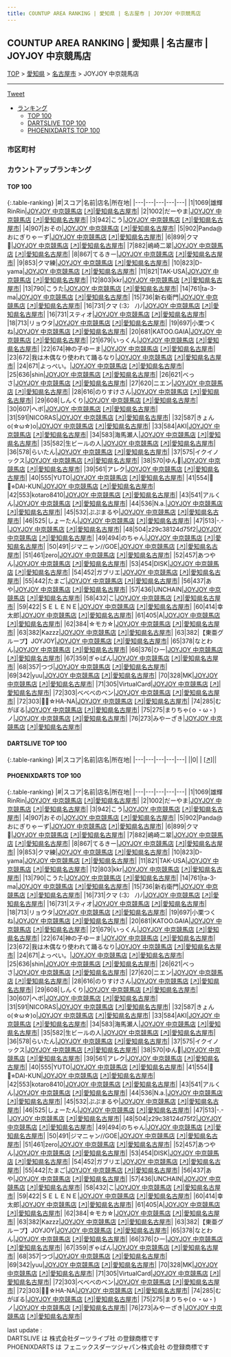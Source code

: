 ```yaml
---
title: COUNTUP AREA RANKING | 愛知県 | 名古屋市 | JOYJOY 中京競馬店
---
```

## COUNTUP AREA RANKING | 愛知県 | 名古屋市 | JOYJOY 中京競馬店

[TOP](/darts/rank/) > [愛知県](/darts/rank/愛知県/) > [名古屋市](/darts/rank/愛知県/名古屋市/) > JOYJOY 中京競馬店

___

<a href="https://twitter.com/share?ref_src=twsrc%5Etfw" data-text="COUNTUP AREA RANKING | 愛知県名古屋市JOYJOY 中京競馬店" class="twitter-share-button" data-hashtags="DARTSLIVE,PHOENIXDARTS,darts,ダーツ" data-show-count="false">Tweet</a>

* [ランキング](#カウントアップランキング)
    * [TOP 100](#top-100)
    * [DARTSLIVE TOP 100](#dartslive-top-100)
    * [PHOENIXDARTS TOP 100](#phoenixdarts-top-100)

### 市区町村

<ul>

</ul>

### カウントアップランキング

#### TOP 100



{:.table-ranking}
|#|スコア|名前|店名|所在地|
|---|---|---|---|---|
|1|1069|<span class="rank-name-pd">雄輝RinRin</span>|<a href="/darts/rank/shops/10369.html">JOYJOY 中京競馬店</a> <a href="https://vs.phoenixdarts.com/jp/shop/shopDetailInfo/s_10369?s_seq=10369">[↗]</a>|<a href="/darts/rank/愛知県/名古屋市">愛知県名古屋市</a>|
|2|1002|<span class="rank-name-pd">だーやま</span>|<a href="/darts/rank/shops/10369.html">JOYJOY 中京競馬店</a> <a href="https://vs.phoenixdarts.com/jp/shop/shopDetailInfo/s_10369?s_seq=10369">[↗]</a>|<a href="/darts/rank/愛知県/名古屋市">愛知県名古屋市</a>|
|3|942|<span class="rank-name-pd">こう</span>|<a href="/darts/rank/shops/10369.html">JOYJOY 中京競馬店</a> <a href="https://vs.phoenixdarts.com/jp/shop/shopDetailInfo/s_10369?s_seq=10369">[↗]</a>|<a href="/darts/rank/愛知県/名古屋市">愛知県名古屋市</a>|
|4|907|<span class="rank-name-pd">おその</span>|<a href="/darts/rank/shops/10369.html">JOYJOY 中京競馬店</a> <a href="https://vs.phoenixdarts.com/jp/shop/shopDetailInfo/s_10369?s_seq=10369">[↗]</a>|<a href="/darts/rank/愛知県/名古屋市">愛知県名古屋市</a>|
|5|902|<span class="rank-name-pd">Panda@おにぎりゃーず</span>|<a href="/darts/rank/shops/10369.html">JOYJOY 中京競馬店</a> <a href="https://vs.phoenixdarts.com/jp/shop/shopDetailInfo/s_10369?s_seq=10369">[↗]</a>|<a href="/darts/rank/愛知県/名古屋市">愛知県名古屋市</a>|
|6|899|<span class="rank-name-pd">クマ🐻</span>|<a href="/darts/rank/shops/10369.html">JOYJOY 中京競馬店</a> <a href="https://vs.phoenixdarts.com/jp/shop/shopDetailInfo/s_10369?s_seq=10369">[↗]</a>|<a href="/darts/rank/愛知県/名古屋市">愛知県名古屋市</a>|
|7|882|<span class="rank-name-pd">嶋崎二翠</span>|<a href="/darts/rank/shops/10369.html">JOYJOY 中京競馬店</a> <a href="https://vs.phoenixdarts.com/jp/shop/shopDetailInfo/s_10369?s_seq=10369">[↗]</a>|<a href="/darts/rank/愛知県/名古屋市">愛知県名古屋市</a>|
|8|867|<span class="rank-name-pd">てるきー</span>|<a href="/darts/rank/shops/10369.html">JOYJOY 中京競馬店</a> <a href="https://vs.phoenixdarts.com/jp/shop/shopDetailInfo/s_10369?s_seq=10369">[↗]</a>|<a href="/darts/rank/愛知県/名古屋市">愛知県名古屋市</a>|
|9|853|<span class="rank-name-pd">クマ練</span>|<a href="/darts/rank/shops/10369.html">JOYJOY 中京競馬店</a> <a href="https://vs.phoenixdarts.com/jp/shop/shopDetailInfo/s_10369?s_seq=10369">[↗]</a>|<a href="/darts/rank/愛知県/名古屋市">愛知県名古屋市</a>|
|10|823|<span class="rank-name-pd">D-yama</span>|<a href="/darts/rank/shops/10369.html">JOYJOY 中京競馬店</a> <a href="https://vs.phoenixdarts.com/jp/shop/shopDetailInfo/s_10369?s_seq=10369">[↗]</a>|<a href="/darts/rank/愛知県/名古屋市">愛知県名古屋市</a>|
|11|821|<span class="rank-name-pd">TAK-USA</span>|<a href="/darts/rank/shops/10369.html">JOYJOY 中京競馬店</a> <a href="https://vs.phoenixdarts.com/jp/shop/shopDetailInfo/s_10369?s_seq=10369">[↗]</a>|<a href="/darts/rank/愛知県/名古屋市">愛知県名古屋市</a>|
|12|803|<span class="rank-name-pd">kkr</span>|<a href="/darts/rank/shops/10369.html">JOYJOY 中京競馬店</a> <a href="https://vs.phoenixdarts.com/jp/shop/shopDetailInfo/s_10369?s_seq=10369">[↗]</a>|<a href="/darts/rank/愛知県/名古屋市">愛知県名古屋市</a>|
|13|790|<span class="rank-name-pd">こうた</span>|<a href="/darts/rank/shops/10369.html">JOYJOY 中京競馬店</a> <a href="https://vs.phoenixdarts.com/jp/shop/shopDetailInfo/s_10369?s_seq=10369">[↗]</a>|<a href="/darts/rank/愛知県/名古屋市">愛知県名古屋市</a>|
|14|761|<span class="rank-name-pd">ta-3-ma</span>|<a href="/darts/rank/shops/10369.html">JOYJOY 中京競馬店</a> <a href="https://vs.phoenixdarts.com/jp/shop/shopDetailInfo/s_10369?s_seq=10369">[↗]</a>|<a href="/darts/rank/愛知県/名古屋市">愛知県名古屋市</a>|
|15|736|<span class="rank-name-pd">新右衛門</span>|<a href="/darts/rank/shops/10369.html">JOYJOY 中京競馬店</a> <a href="https://vs.phoenixdarts.com/jp/shop/shopDetailInfo/s_10369?s_seq=10369">[↗]</a>|<a href="/darts/rank/愛知県/名古屋市">愛知県名古屋市</a>|
|16|731|<span class="rank-name-pd">クマ (:3冫 ﾉ)ﾉ</span>|<a href="/darts/rank/shops/10369.html">JOYJOY 中京競馬店</a> <a href="https://vs.phoenixdarts.com/jp/shop/shopDetailInfo/s_10369?s_seq=10369">[↗]</a>|<a href="/darts/rank/愛知県/名古屋市">愛知県名古屋市</a>|
|16|731|<span class="rank-name-pd">スティオ</span>|<a href="/darts/rank/shops/10369.html">JOYJOY 中京競馬店</a> <a href="https://vs.phoenixdarts.com/jp/shop/shopDetailInfo/s_10369?s_seq=10369">[↗]</a>|<a href="/darts/rank/愛知県/名古屋市">愛知県名古屋市</a>|
|18|713|<span class="rank-name-pd">リョウタ</span>|<a href="/darts/rank/shops/10369.html">JOYJOY 中京競馬店</a> <a href="https://vs.phoenixdarts.com/jp/shop/shopDetailInfo/s_10369?s_seq=10369">[↗]</a>|<a href="/darts/rank/愛知県/名古屋市">愛知県名古屋市</a>|
|19|697|<span class="rank-name-pd">小栗つくね</span>|<a href="/darts/rank/shops/10369.html">JOYJOY 中京競馬店</a> <a href="https://vs.phoenixdarts.com/jp/shop/shopDetailInfo/s_10369?s_seq=10369">[↗]</a>|<a href="/darts/rank/愛知県/名古屋市">愛知県名古屋市</a>|
|20|681|<span class="rank-name-pd">KATOO.GAIA</span>|<a href="/darts/rank/shops/10369.html">JOYJOY 中京競馬店</a> <a href="https://vs.phoenixdarts.com/jp/shop/shopDetailInfo/s_10369?s_seq=10369">[↗]</a>|<a href="/darts/rank/愛知県/名古屋市">愛知県名古屋市</a>|
|21|679|<span class="rank-name-pd">いっくん</span>|<a href="/darts/rank/shops/10369.html">JOYJOY 中京競馬店</a> <a href="https://vs.phoenixdarts.com/jp/shop/shopDetailInfo/s_10369?s_seq=10369">[↗]</a>|<a href="/darts/rank/愛知県/名古屋市">愛知県名古屋市</a>|
|22|674|<span class="rank-name-pd">神の子ゆーま</span>|<a href="/darts/rank/shops/10369.html">JOYJOY 中京競馬店</a> <a href="https://vs.phoenixdarts.com/jp/shop/shopDetailInfo/s_10369?s_seq=10369">[↗]</a>|<a href="/darts/rank/愛知県/名古屋市">愛知県名古屋市</a>|
|23|672|<span class="rank-name-pd">我は木偶なり使われて踊るなり</span>|<a href="/darts/rank/shops/10369.html">JOYJOY 中京競馬店</a> <a href="https://vs.phoenixdarts.com/jp/shop/shopDetailInfo/s_10369?s_seq=10369">[↗]</a>|<a href="/darts/rank/愛知県/名古屋市">愛知県名古屋市</a>|
|24|671|<span class="rank-name-pd">よっぺい。</span>|<a href="/darts/rank/shops/10369.html">JOYJOY 中京競馬店</a> <a href="https://vs.phoenixdarts.com/jp/shop/shopDetailInfo/s_10369?s_seq=10369">[↗]</a>|<a href="/darts/rank/愛知県/名古屋市">愛知県名古屋市</a>|
|25|636|<span class="rank-name-pd">shin</span>|<a href="/darts/rank/shops/10369.html">JOYJOY 中京競馬店</a> <a href="https://vs.phoenixdarts.com/jp/shop/shopDetailInfo/s_10369?s_seq=10369">[↗]</a>|<a href="/darts/rank/愛知県/名古屋市">愛知県名古屋市</a>|
|26|621|<span class="rank-name-pd">べっさ</span>|<a href="/darts/rank/shops/10369.html">JOYJOY 中京競馬店</a> <a href="https://vs.phoenixdarts.com/jp/shop/shopDetailInfo/s_10369?s_seq=10369">[↗]</a>|<a href="/darts/rank/愛知県/名古屋市">愛知県名古屋市</a>|
|27|620|<span class="rank-name-pd">ニエン</span>|<a href="/darts/rank/shops/10369.html">JOYJOY 中京競馬店</a> <a href="https://vs.phoenixdarts.com/jp/shop/shopDetailInfo/s_10369?s_seq=10369">[↗]</a>|<a href="/darts/rank/愛知県/名古屋市">愛知県名古屋市</a>|
|28|616|<span class="rank-name-pd">のりすけさん</span>|<a href="/darts/rank/shops/10369.html">JOYJOY 中京競馬店</a> <a href="https://vs.phoenixdarts.com/jp/shop/shopDetailInfo/s_10369?s_seq=10369">[↗]</a>|<a href="/darts/rank/愛知県/名古屋市">愛知県名古屋市</a>|
|29|608|<span class="rank-name-pd">しんくり</span>|<a href="/darts/rank/shops/10369.html">JOYJOY 中京競馬店</a> <a href="https://vs.phoenixdarts.com/jp/shop/shopDetailInfo/s_10369?s_seq=10369">[↗]</a>|<a href="/darts/rank/愛知県/名古屋市">愛知県名古屋市</a>|
|30|607|<span class="rank-name-pd">ヘボ</span>|<a href="/darts/rank/shops/10369.html">JOYJOY 中京競馬店</a> <a href="https://vs.phoenixdarts.com/jp/shop/shopDetailInfo/s_10369?s_seq=10369">[↗]</a>|<a href="/darts/rank/愛知県/名古屋市">愛知県名古屋市</a>|
|31|591|<span class="rank-name-pd">NICORAS</span>|<a href="/darts/rank/shops/10369.html">JOYJOY 中京競馬店</a> <a href="https://vs.phoenixdarts.com/jp/shop/shopDetailInfo/s_10369?s_seq=10369">[↗]</a>|<a href="/darts/rank/愛知県/名古屋市">愛知県名古屋市</a>|
|32|587|<span class="rank-name-pd">きょんo(☆ω☆)o</span>|<a href="/darts/rank/shops/10369.html">JOYJOY 中京競馬店</a> <a href="https://vs.phoenixdarts.com/jp/shop/shopDetailInfo/s_10369?s_seq=10369">[↗]</a>|<a href="/darts/rank/愛知県/名古屋市">愛知県名古屋市</a>|
|33|584|<span class="rank-name-pd">AKI</span>|<a href="/darts/rank/shops/10369.html">JOYJOY 中京競馬店</a> <a href="https://vs.phoenixdarts.com/jp/shop/shopDetailInfo/s_10369?s_seq=10369">[↗]</a>|<a href="/darts/rank/愛知県/名古屋市">愛知県名古屋市</a>|
|34|583|<span class="rank-name-pd">海馬瀬人</span>|<a href="/darts/rank/shops/10369.html">JOYJOY 中京競馬店</a> <a href="https://vs.phoenixdarts.com/jp/shop/shopDetailInfo/s_10369?s_seq=10369">[↗]</a>|<a href="/darts/rank/愛知県/名古屋市">愛知県名古屋市</a>|
|35|582|<span class="rank-name-pd">生ビールの人</span>|<a href="/darts/rank/shops/10369.html">JOYJOY 中京競馬店</a> <a href="https://vs.phoenixdarts.com/jp/shop/shopDetailInfo/s_10369?s_seq=10369">[↗]</a>|<a href="/darts/rank/愛知県/名古屋市">愛知県名古屋市</a>|
|36|578|<span class="rank-name-pd">らいたん</span>|<a href="/darts/rank/shops/10369.html">JOYJOY 中京競馬店</a> <a href="https://vs.phoenixdarts.com/jp/shop/shopDetailInfo/s_10369?s_seq=10369">[↗]</a>|<a href="/darts/rank/愛知県/名古屋市">愛知県名古屋市</a>|
|37|575|<span class="rank-name-pd">イクイノックス</span>|<a href="/darts/rank/shops/10369.html">JOYJOY 中京競馬店</a> <a href="https://vs.phoenixdarts.com/jp/shop/shopDetailInfo/s_10369?s_seq=10369">[↗]</a>|<a href="/darts/rank/愛知県/名古屋市">愛知県名古屋市</a>|
|38|570|<span class="rank-name-pd">ゆん🍠</span>|<a href="/darts/rank/shops/10369.html">JOYJOY 中京競馬店</a> <a href="https://vs.phoenixdarts.com/jp/shop/shopDetailInfo/s_10369?s_seq=10369">[↗]</a>|<a href="/darts/rank/愛知県/名古屋市">愛知県名古屋市</a>|
|39|561|<span class="rank-name-pd">アレク</span>|<a href="/darts/rank/shops/10369.html">JOYJOY 中京競馬店</a> <a href="https://vs.phoenixdarts.com/jp/shop/shopDetailInfo/s_10369?s_seq=10369">[↗]</a>|<a href="/darts/rank/愛知県/名古屋市">愛知県名古屋市</a>|
|40|555|<span class="rank-name-pd">YUTO</span>|<a href="/darts/rank/shops/10369.html">JOYJOY 中京競馬店</a> <a href="https://vs.phoenixdarts.com/jp/shop/shopDetailInfo/s_10369?s_seq=10369">[↗]</a>|<a href="/darts/rank/愛知県/名古屋市">愛知県名古屋市</a>|
|41|554|<span class="rank-name-pd">🐯🔴⭐︎DAI-KUN</span>|<a href="/darts/rank/shops/10369.html">JOYJOY 中京競馬店</a> <a href="https://vs.phoenixdarts.com/jp/shop/shopDetailInfo/s_10369?s_seq=10369">[↗]</a>|<a href="/darts/rank/愛知県/名古屋市">愛知県名古屋市</a>|
|42|553|<span class="rank-name-pd">kotaro8410</span>|<a href="/darts/rank/shops/10369.html">JOYJOY 中京競馬店</a> <a href="https://vs.phoenixdarts.com/jp/shop/shopDetailInfo/s_10369?s_seq=10369">[↗]</a>|<a href="/darts/rank/愛知県/名古屋市">愛知県名古屋市</a>|
|43|541|<span class="rank-name-pd">アルくん</span>|<a href="/darts/rank/shops/10369.html">JOYJOY 中京競馬店</a> <a href="https://vs.phoenixdarts.com/jp/shop/shopDetailInfo/s_10369?s_seq=10369">[↗]</a>|<a href="/darts/rank/愛知県/名古屋市">愛知県名古屋市</a>|
|44|536|<span class="rank-name-pd">N.a.</span>|<a href="/darts/rank/shops/10369.html">JOYJOY 中京競馬店</a> <a href="https://vs.phoenixdarts.com/jp/shop/shopDetailInfo/s_10369?s_seq=10369">[↗]</a>|<a href="/darts/rank/愛知県/名古屋市">愛知県名古屋市</a>|
|45|532|<span class="rank-name-pd">ぷぷまるや</span>|<a href="/darts/rank/shops/10369.html">JOYJOY 中京競馬店</a> <a href="https://vs.phoenixdarts.com/jp/shop/shopDetailInfo/s_10369?s_seq=10369">[↗]</a>|<a href="/darts/rank/愛知県/名古屋市">愛知県名古屋市</a>|
|46|525|<span class="rank-name-pd">しょーたん</span>|<a href="/darts/rank/shops/10369.html">JOYJOY 中京競馬店</a> <a href="https://vs.phoenixdarts.com/jp/shop/shopDetailInfo/s_10369?s_seq=10369">[↗]</a>|<a href="/darts/rank/愛知県/名古屋市">愛知県名古屋市</a>|
|47|513|<span class="rank-name-pd">-.-</span>|<a href="/darts/rank/shops/10369.html">JOYJOY 中京競馬店</a> <a href="https://vs.phoenixdarts.com/jp/shop/shopDetailInfo/s_10369?s_seq=10369">[↗]</a>|<a href="/darts/rank/愛知県/名古屋市">愛知県名古屋市</a>|
|48|504|<span class="rank-name-pd">z29c38124d75f2</span>|<a href="/darts/rank/shops/10369.html">JOYJOY 中京競馬店</a> <a href="https://vs.phoenixdarts.com/jp/shop/shopDetailInfo/s_10369?s_seq=10369">[↗]</a>|<a href="/darts/rank/愛知県/名古屋市">愛知県名古屋市</a>|
|49|494|<span class="rank-name-pd">のちゃん</span>|<a href="/darts/rank/shops/10369.html">JOYJOY 中京競馬店</a> <a href="https://vs.phoenixdarts.com/jp/shop/shopDetailInfo/s_10369?s_seq=10369">[↗]</a>|<a href="/darts/rank/愛知県/名古屋市">愛知県名古屋市</a>|
|50|491|<span class="rank-name-pd">ジマニャン//GOE</span>|<a href="/darts/rank/shops/10369.html">JOYJOY 中京競馬店</a> <a href="https://vs.phoenixdarts.com/jp/shop/shopDetailInfo/s_10369?s_seq=10369">[↗]</a>|<a href="/darts/rank/愛知県/名古屋市">愛知県名古屋市</a>|
|51|461|<span class="rank-name-pd">zero</span>|<a href="/darts/rank/shops/10369.html">JOYJOY 中京競馬店</a> <a href="https://vs.phoenixdarts.com/jp/shop/shopDetailInfo/s_10369?s_seq=10369">[↗]</a>|<a href="/darts/rank/愛知県/名古屋市">愛知県名古屋市</a>|
|52|457|<span class="rank-name-pd">あつやん</span>|<a href="/darts/rank/shops/10369.html">JOYJOY 中京競馬店</a> <a href="https://vs.phoenixdarts.com/jp/shop/shopDetailInfo/s_10369?s_seq=10369">[↗]</a>|<a href="/darts/rank/愛知県/名古屋市">愛知県名古屋市</a>|
|53|454|<span class="rank-name-pd">DISK</span>|<a href="/darts/rank/shops/10369.html">JOYJOY 中京競馬店</a> <a href="https://vs.phoenixdarts.com/jp/shop/shopDetailInfo/s_10369?s_seq=10369">[↗]</a>|<a href="/darts/rank/愛知県/名古屋市">愛知県名古屋市</a>|
|54|452|<span class="rank-name-pd">ガブリエ</span>|<a href="/darts/rank/shops/10369.html">JOYJOY 中京競馬店</a> <a href="https://vs.phoenixdarts.com/jp/shop/shopDetailInfo/s_10369?s_seq=10369">[↗]</a>|<a href="/darts/rank/愛知県/名古屋市">愛知県名古屋市</a>|
|55|442|<span class="rank-name-pd">たまご</span>|<a href="/darts/rank/shops/10369.html">JOYJOY 中京競馬店</a> <a href="https://vs.phoenixdarts.com/jp/shop/shopDetailInfo/s_10369?s_seq=10369">[↗]</a>|<a href="/darts/rank/愛知県/名古屋市">愛知県名古屋市</a>|
|56|437|<span class="rank-name-pd">あや</span>|<a href="/darts/rank/shops/10369.html">JOYJOY 中京競馬店</a> <a href="https://vs.phoenixdarts.com/jp/shop/shopDetailInfo/s_10369?s_seq=10369">[↗]</a>|<a href="/darts/rank/愛知県/名古屋市">愛知県名古屋市</a>|
|57|436|<span class="rank-name-pd">UNCHAIN</span>|<a href="/darts/rank/shops/10369.html">JOYJOY 中京競馬店</a> <a href="https://vs.phoenixdarts.com/jp/shop/shopDetailInfo/s_10369?s_seq=10369">[↗]</a>|<a href="/darts/rank/愛知県/名古屋市">愛知県名古屋市</a>|
|58|432|<span class="rank-name-pd">こ</span>|<a href="/darts/rank/shops/10369.html">JOYJOY 中京競馬店</a> <a href="https://vs.phoenixdarts.com/jp/shop/shopDetailInfo/s_10369?s_seq=10369">[↗]</a>|<a href="/darts/rank/愛知県/名古屋市">愛知県名古屋市</a>|
|59|422|<span class="rank-name-pd">ＳＥＬＥＮＥ</span>|<a href="/darts/rank/shops/10369.html">JOYJOY 中京競馬店</a> <a href="https://vs.phoenixdarts.com/jp/shop/shopDetailInfo/s_10369?s_seq=10369">[↗]</a>|<a href="/darts/rank/愛知県/名古屋市">愛知県名古屋市</a>|
|60|414|<span class="rank-name-pd">幸太郎</span>|<a href="/darts/rank/shops/10369.html">JOYJOY 中京競馬店</a> <a href="https://vs.phoenixdarts.com/jp/shop/shopDetailInfo/s_10369?s_seq=10369">[↗]</a>|<a href="/darts/rank/愛知県/名古屋市">愛知県名古屋市</a>|
|61|405|<span class="rank-name-pd">A</span>|<a href="/darts/rank/shops/10369.html">JOYJOY 中京競馬店</a> <a href="https://vs.phoenixdarts.com/jp/shop/shopDetailInfo/s_10369?s_seq=10369">[↗]</a>|<a href="/darts/rank/愛知県/名古屋市">愛知県名古屋市</a>|
|62|384|<span class="rank-name-pd">☆モカ☆</span>|<a href="/darts/rank/shops/10369.html">JOYJOY 中京競馬店</a> <a href="https://vs.phoenixdarts.com/jp/shop/shopDetailInfo/s_10369?s_seq=10369">[↗]</a>|<a href="/darts/rank/愛知県/名古屋市">愛知県名古屋市</a>|
|63|382|<span class="rank-name-pd">Kazzz</span>|<a href="/darts/rank/shops/10369.html">JOYJOY 中京競馬店</a> <a href="https://vs.phoenixdarts.com/jp/shop/shopDetailInfo/s_10369?s_seq=10369">[↗]</a>|<a href="/darts/rank/愛知県/名古屋市">愛知県名古屋市</a>|
|63|382|<span class="rank-name-pd">【東亜グループ】JOYJOY</span>|<a href="/darts/rank/shops/10369.html">JOYJOY 中京競馬店</a> <a href="https://vs.phoenixdarts.com/jp/shop/shopDetailInfo/s_10369?s_seq=10369">[↗]</a>|<a href="/darts/rank/愛知県/名古屋市">愛知県名古屋市</a>|
|65|378|<span class="rank-name-pd">なとわん</span>|<a href="/darts/rank/shops/10369.html">JOYJOY 中京競馬店</a> <a href="https://vs.phoenixdarts.com/jp/shop/shopDetailInfo/s_10369?s_seq=10369">[↗]</a>|<a href="/darts/rank/愛知県/名古屋市">愛知県名古屋市</a>|
|66|376|<span class="rank-name-pd">ひー</span>|<a href="/darts/rank/shops/10369.html">JOYJOY 中京競馬店</a> <a href="https://vs.phoenixdarts.com/jp/shop/shopDetailInfo/s_10369?s_seq=10369">[↗]</a>|<a href="/darts/rank/愛知県/名古屋市">愛知県名古屋市</a>|
|67|359|<span class="rank-name-pd">ぎゃぱん</span>|<a href="/darts/rank/shops/10369.html">JOYJOY 中京競馬店</a> <a href="https://vs.phoenixdarts.com/jp/shop/shopDetailInfo/s_10369?s_seq=10369">[↗]</a>|<a href="/darts/rank/愛知県/名古屋市">愛知県名古屋市</a>|
|68|357|<span class="rank-name-pd">つづ</span>|<a href="/darts/rank/shops/10369.html">JOYJOY 中京競馬店</a> <a href="https://vs.phoenixdarts.com/jp/shop/shopDetailInfo/s_10369?s_seq=10369">[↗]</a>|<a href="/darts/rank/愛知県/名古屋市">愛知県名古屋市</a>|
|69|342|<span class="rank-name-pd">yuu</span>|<a href="/darts/rank/shops/10369.html">JOYJOY 中京競馬店</a> <a href="https://vs.phoenixdarts.com/jp/shop/shopDetailInfo/s_10369?s_seq=10369">[↗]</a>|<a href="/darts/rank/愛知県/名古屋市">愛知県名古屋市</a>|
|70|328|<span class="rank-name-pd">MK</span>|<a href="/darts/rank/shops/10369.html">JOYJOY 中京競馬店</a> <a href="https://vs.phoenixdarts.com/jp/shop/shopDetailInfo/s_10369?s_seq=10369">[↗]</a>|<a href="/darts/rank/愛知県/名古屋市">愛知県名古屋市</a>|
|71|305|<span class="rank-name-pd">VirtualCard</span>|<a href="/darts/rank/shops/10369.html">JOYJOY 中京競馬店</a> <a href="https://vs.phoenixdarts.com/jp/shop/shopDetailInfo/s_10369?s_seq=10369">[↗]</a>|<a href="/darts/rank/愛知県/名古屋市">愛知県名古屋市</a>|
|72|303|<span class="rank-name-pd">べべべのベン</span>|<a href="/darts/rank/shops/10369.html">JOYJOY 中京競馬店</a> <a href="https://vs.phoenixdarts.com/jp/shop/shopDetailInfo/s_10369?s_seq=10369">[↗]</a>|<a href="/darts/rank/愛知県/名古屋市">愛知県名古屋市</a>|
|72|303|<span class="rank-name-pd">🐯🔴☆HA-NA</span>|<a href="/darts/rank/shops/10369.html">JOYJOY 中京競馬店</a> <a href="https://vs.phoenixdarts.com/jp/shop/shopDetailInfo/s_10369?s_seq=10369">[↗]</a>|<a href="/darts/rank/愛知県/名古屋市">愛知県名古屋市</a>|
|74|285|<span class="rank-name-pd">むがぼる</span>|<a href="/darts/rank/shops/10369.html">JOYJOY 中京競馬店</a> <a href="https://vs.phoenixdarts.com/jp/shop/shopDetailInfo/s_10369?s_seq=10369">[↗]</a>|<a href="/darts/rank/愛知県/名古屋市">愛知県名古屋市</a>|
|75|275|<span class="rank-name-pd">まりちゃ(ｏ・ω・)ノ</span>|<a href="/darts/rank/shops/10369.html">JOYJOY 中京競馬店</a> <a href="https://vs.phoenixdarts.com/jp/shop/shopDetailInfo/s_10369?s_seq=10369">[↗]</a>|<a href="/darts/rank/愛知県/名古屋市">愛知県名古屋市</a>|
|76|273|<span class="rank-name-pd">みやーざき</span>|<a href="/darts/rank/shops/10369.html">JOYJOY 中京競馬店</a> <a href="https://vs.phoenixdarts.com/jp/shop/shopDetailInfo/s_10369?s_seq=10369">[↗]</a>|<a href="/darts/rank/愛知県/名古屋市">愛知県名古屋市</a>|


#### DARTSLIVE TOP 100



{:.table-ranking}
|#|スコア|名前|店名|所在地|
|---|---|---|---|---|
||0|<span class="rank-name-dl"> </span>|<a href="/darts/rank/shops/.html"></a> <a href="">[↗]</a>|<a href="/darts/rank//"></a>|


#### PHOENIXDARTS TOP 100



{:.table-ranking}
|#|スコア|名前|店名|所在地|
|---|---|---|---|---|
|1|1069|<span class="rank-name-pd">雄輝RinRin</span>|<a href="/darts/rank/shops/10369.html">JOYJOY 中京競馬店</a> <a href="https://vs.phoenixdarts.com/jp/shop/shopDetailInfo/s_10369?s_seq=10369">[↗]</a>|<a href="/darts/rank/愛知県/名古屋市">愛知県名古屋市</a>|
|2|1002|<span class="rank-name-pd">だーやま</span>|<a href="/darts/rank/shops/10369.html">JOYJOY 中京競馬店</a> <a href="https://vs.phoenixdarts.com/jp/shop/shopDetailInfo/s_10369?s_seq=10369">[↗]</a>|<a href="/darts/rank/愛知県/名古屋市">愛知県名古屋市</a>|
|3|942|<span class="rank-name-pd">こう</span>|<a href="/darts/rank/shops/10369.html">JOYJOY 中京競馬店</a> <a href="https://vs.phoenixdarts.com/jp/shop/shopDetailInfo/s_10369?s_seq=10369">[↗]</a>|<a href="/darts/rank/愛知県/名古屋市">愛知県名古屋市</a>|
|4|907|<span class="rank-name-pd">おその</span>|<a href="/darts/rank/shops/10369.html">JOYJOY 中京競馬店</a> <a href="https://vs.phoenixdarts.com/jp/shop/shopDetailInfo/s_10369?s_seq=10369">[↗]</a>|<a href="/darts/rank/愛知県/名古屋市">愛知県名古屋市</a>|
|5|902|<span class="rank-name-pd">Panda@おにぎりゃーず</span>|<a href="/darts/rank/shops/10369.html">JOYJOY 中京競馬店</a> <a href="https://vs.phoenixdarts.com/jp/shop/shopDetailInfo/s_10369?s_seq=10369">[↗]</a>|<a href="/darts/rank/愛知県/名古屋市">愛知県名古屋市</a>|
|6|899|<span class="rank-name-pd">クマ🐻</span>|<a href="/darts/rank/shops/10369.html">JOYJOY 中京競馬店</a> <a href="https://vs.phoenixdarts.com/jp/shop/shopDetailInfo/s_10369?s_seq=10369">[↗]</a>|<a href="/darts/rank/愛知県/名古屋市">愛知県名古屋市</a>|
|7|882|<span class="rank-name-pd">嶋崎二翠</span>|<a href="/darts/rank/shops/10369.html">JOYJOY 中京競馬店</a> <a href="https://vs.phoenixdarts.com/jp/shop/shopDetailInfo/s_10369?s_seq=10369">[↗]</a>|<a href="/darts/rank/愛知県/名古屋市">愛知県名古屋市</a>|
|8|867|<span class="rank-name-pd">てるきー</span>|<a href="/darts/rank/shops/10369.html">JOYJOY 中京競馬店</a> <a href="https://vs.phoenixdarts.com/jp/shop/shopDetailInfo/s_10369?s_seq=10369">[↗]</a>|<a href="/darts/rank/愛知県/名古屋市">愛知県名古屋市</a>|
|9|853|<span class="rank-name-pd">クマ練</span>|<a href="/darts/rank/shops/10369.html">JOYJOY 中京競馬店</a> <a href="https://vs.phoenixdarts.com/jp/shop/shopDetailInfo/s_10369?s_seq=10369">[↗]</a>|<a href="/darts/rank/愛知県/名古屋市">愛知県名古屋市</a>|
|10|823|<span class="rank-name-pd">D-yama</span>|<a href="/darts/rank/shops/10369.html">JOYJOY 中京競馬店</a> <a href="https://vs.phoenixdarts.com/jp/shop/shopDetailInfo/s_10369?s_seq=10369">[↗]</a>|<a href="/darts/rank/愛知県/名古屋市">愛知県名古屋市</a>|
|11|821|<span class="rank-name-pd">TAK-USA</span>|<a href="/darts/rank/shops/10369.html">JOYJOY 中京競馬店</a> <a href="https://vs.phoenixdarts.com/jp/shop/shopDetailInfo/s_10369?s_seq=10369">[↗]</a>|<a href="/darts/rank/愛知県/名古屋市">愛知県名古屋市</a>|
|12|803|<span class="rank-name-pd">kkr</span>|<a href="/darts/rank/shops/10369.html">JOYJOY 中京競馬店</a> <a href="https://vs.phoenixdarts.com/jp/shop/shopDetailInfo/s_10369?s_seq=10369">[↗]</a>|<a href="/darts/rank/愛知県/名古屋市">愛知県名古屋市</a>|
|13|790|<span class="rank-name-pd">こうた</span>|<a href="/darts/rank/shops/10369.html">JOYJOY 中京競馬店</a> <a href="https://vs.phoenixdarts.com/jp/shop/shopDetailInfo/s_10369?s_seq=10369">[↗]</a>|<a href="/darts/rank/愛知県/名古屋市">愛知県名古屋市</a>|
|14|761|<span class="rank-name-pd">ta-3-ma</span>|<a href="/darts/rank/shops/10369.html">JOYJOY 中京競馬店</a> <a href="https://vs.phoenixdarts.com/jp/shop/shopDetailInfo/s_10369?s_seq=10369">[↗]</a>|<a href="/darts/rank/愛知県/名古屋市">愛知県名古屋市</a>|
|15|736|<span class="rank-name-pd">新右衛門</span>|<a href="/darts/rank/shops/10369.html">JOYJOY 中京競馬店</a> <a href="https://vs.phoenixdarts.com/jp/shop/shopDetailInfo/s_10369?s_seq=10369">[↗]</a>|<a href="/darts/rank/愛知県/名古屋市">愛知県名古屋市</a>|
|16|731|<span class="rank-name-pd">クマ (:3冫 ﾉ)ﾉ</span>|<a href="/darts/rank/shops/10369.html">JOYJOY 中京競馬店</a> <a href="https://vs.phoenixdarts.com/jp/shop/shopDetailInfo/s_10369?s_seq=10369">[↗]</a>|<a href="/darts/rank/愛知県/名古屋市">愛知県名古屋市</a>|
|16|731|<span class="rank-name-pd">スティオ</span>|<a href="/darts/rank/shops/10369.html">JOYJOY 中京競馬店</a> <a href="https://vs.phoenixdarts.com/jp/shop/shopDetailInfo/s_10369?s_seq=10369">[↗]</a>|<a href="/darts/rank/愛知県/名古屋市">愛知県名古屋市</a>|
|18|713|<span class="rank-name-pd">リョウタ</span>|<a href="/darts/rank/shops/10369.html">JOYJOY 中京競馬店</a> <a href="https://vs.phoenixdarts.com/jp/shop/shopDetailInfo/s_10369?s_seq=10369">[↗]</a>|<a href="/darts/rank/愛知県/名古屋市">愛知県名古屋市</a>|
|19|697|<span class="rank-name-pd">小栗つくね</span>|<a href="/darts/rank/shops/10369.html">JOYJOY 中京競馬店</a> <a href="https://vs.phoenixdarts.com/jp/shop/shopDetailInfo/s_10369?s_seq=10369">[↗]</a>|<a href="/darts/rank/愛知県/名古屋市">愛知県名古屋市</a>|
|20|681|<span class="rank-name-pd">KATOO.GAIA</span>|<a href="/darts/rank/shops/10369.html">JOYJOY 中京競馬店</a> <a href="https://vs.phoenixdarts.com/jp/shop/shopDetailInfo/s_10369?s_seq=10369">[↗]</a>|<a href="/darts/rank/愛知県/名古屋市">愛知県名古屋市</a>|
|21|679|<span class="rank-name-pd">いっくん</span>|<a href="/darts/rank/shops/10369.html">JOYJOY 中京競馬店</a> <a href="https://vs.phoenixdarts.com/jp/shop/shopDetailInfo/s_10369?s_seq=10369">[↗]</a>|<a href="/darts/rank/愛知県/名古屋市">愛知県名古屋市</a>|
|22|674|<span class="rank-name-pd">神の子ゆーま</span>|<a href="/darts/rank/shops/10369.html">JOYJOY 中京競馬店</a> <a href="https://vs.phoenixdarts.com/jp/shop/shopDetailInfo/s_10369?s_seq=10369">[↗]</a>|<a href="/darts/rank/愛知県/名古屋市">愛知県名古屋市</a>|
|23|672|<span class="rank-name-pd">我は木偶なり使われて踊るなり</span>|<a href="/darts/rank/shops/10369.html">JOYJOY 中京競馬店</a> <a href="https://vs.phoenixdarts.com/jp/shop/shopDetailInfo/s_10369?s_seq=10369">[↗]</a>|<a href="/darts/rank/愛知県/名古屋市">愛知県名古屋市</a>|
|24|671|<span class="rank-name-pd">よっぺい。</span>|<a href="/darts/rank/shops/10369.html">JOYJOY 中京競馬店</a> <a href="https://vs.phoenixdarts.com/jp/shop/shopDetailInfo/s_10369?s_seq=10369">[↗]</a>|<a href="/darts/rank/愛知県/名古屋市">愛知県名古屋市</a>|
|25|636|<span class="rank-name-pd">shin</span>|<a href="/darts/rank/shops/10369.html">JOYJOY 中京競馬店</a> <a href="https://vs.phoenixdarts.com/jp/shop/shopDetailInfo/s_10369?s_seq=10369">[↗]</a>|<a href="/darts/rank/愛知県/名古屋市">愛知県名古屋市</a>|
|26|621|<span class="rank-name-pd">べっさ</span>|<a href="/darts/rank/shops/10369.html">JOYJOY 中京競馬店</a> <a href="https://vs.phoenixdarts.com/jp/shop/shopDetailInfo/s_10369?s_seq=10369">[↗]</a>|<a href="/darts/rank/愛知県/名古屋市">愛知県名古屋市</a>|
|27|620|<span class="rank-name-pd">ニエン</span>|<a href="/darts/rank/shops/10369.html">JOYJOY 中京競馬店</a> <a href="https://vs.phoenixdarts.com/jp/shop/shopDetailInfo/s_10369?s_seq=10369">[↗]</a>|<a href="/darts/rank/愛知県/名古屋市">愛知県名古屋市</a>|
|28|616|<span class="rank-name-pd">のりすけさん</span>|<a href="/darts/rank/shops/10369.html">JOYJOY 中京競馬店</a> <a href="https://vs.phoenixdarts.com/jp/shop/shopDetailInfo/s_10369?s_seq=10369">[↗]</a>|<a href="/darts/rank/愛知県/名古屋市">愛知県名古屋市</a>|
|29|608|<span class="rank-name-pd">しんくり</span>|<a href="/darts/rank/shops/10369.html">JOYJOY 中京競馬店</a> <a href="https://vs.phoenixdarts.com/jp/shop/shopDetailInfo/s_10369?s_seq=10369">[↗]</a>|<a href="/darts/rank/愛知県/名古屋市">愛知県名古屋市</a>|
|30|607|<span class="rank-name-pd">ヘボ</span>|<a href="/darts/rank/shops/10369.html">JOYJOY 中京競馬店</a> <a href="https://vs.phoenixdarts.com/jp/shop/shopDetailInfo/s_10369?s_seq=10369">[↗]</a>|<a href="/darts/rank/愛知県/名古屋市">愛知県名古屋市</a>|
|31|591|<span class="rank-name-pd">NICORAS</span>|<a href="/darts/rank/shops/10369.html">JOYJOY 中京競馬店</a> <a href="https://vs.phoenixdarts.com/jp/shop/shopDetailInfo/s_10369?s_seq=10369">[↗]</a>|<a href="/darts/rank/愛知県/名古屋市">愛知県名古屋市</a>|
|32|587|<span class="rank-name-pd">きょんo(☆ω☆)o</span>|<a href="/darts/rank/shops/10369.html">JOYJOY 中京競馬店</a> <a href="https://vs.phoenixdarts.com/jp/shop/shopDetailInfo/s_10369?s_seq=10369">[↗]</a>|<a href="/darts/rank/愛知県/名古屋市">愛知県名古屋市</a>|
|33|584|<span class="rank-name-pd">AKI</span>|<a href="/darts/rank/shops/10369.html">JOYJOY 中京競馬店</a> <a href="https://vs.phoenixdarts.com/jp/shop/shopDetailInfo/s_10369?s_seq=10369">[↗]</a>|<a href="/darts/rank/愛知県/名古屋市">愛知県名古屋市</a>|
|34|583|<span class="rank-name-pd">海馬瀬人</span>|<a href="/darts/rank/shops/10369.html">JOYJOY 中京競馬店</a> <a href="https://vs.phoenixdarts.com/jp/shop/shopDetailInfo/s_10369?s_seq=10369">[↗]</a>|<a href="/darts/rank/愛知県/名古屋市">愛知県名古屋市</a>|
|35|582|<span class="rank-name-pd">生ビールの人</span>|<a href="/darts/rank/shops/10369.html">JOYJOY 中京競馬店</a> <a href="https://vs.phoenixdarts.com/jp/shop/shopDetailInfo/s_10369?s_seq=10369">[↗]</a>|<a href="/darts/rank/愛知県/名古屋市">愛知県名古屋市</a>|
|36|578|<span class="rank-name-pd">らいたん</span>|<a href="/darts/rank/shops/10369.html">JOYJOY 中京競馬店</a> <a href="https://vs.phoenixdarts.com/jp/shop/shopDetailInfo/s_10369?s_seq=10369">[↗]</a>|<a href="/darts/rank/愛知県/名古屋市">愛知県名古屋市</a>|
|37|575|<span class="rank-name-pd">イクイノックス</span>|<a href="/darts/rank/shops/10369.html">JOYJOY 中京競馬店</a> <a href="https://vs.phoenixdarts.com/jp/shop/shopDetailInfo/s_10369?s_seq=10369">[↗]</a>|<a href="/darts/rank/愛知県/名古屋市">愛知県名古屋市</a>|
|38|570|<span class="rank-name-pd">ゆん🍠</span>|<a href="/darts/rank/shops/10369.html">JOYJOY 中京競馬店</a> <a href="https://vs.phoenixdarts.com/jp/shop/shopDetailInfo/s_10369?s_seq=10369">[↗]</a>|<a href="/darts/rank/愛知県/名古屋市">愛知県名古屋市</a>|
|39|561|<span class="rank-name-pd">アレク</span>|<a href="/darts/rank/shops/10369.html">JOYJOY 中京競馬店</a> <a href="https://vs.phoenixdarts.com/jp/shop/shopDetailInfo/s_10369?s_seq=10369">[↗]</a>|<a href="/darts/rank/愛知県/名古屋市">愛知県名古屋市</a>|
|40|555|<span class="rank-name-pd">YUTO</span>|<a href="/darts/rank/shops/10369.html">JOYJOY 中京競馬店</a> <a href="https://vs.phoenixdarts.com/jp/shop/shopDetailInfo/s_10369?s_seq=10369">[↗]</a>|<a href="/darts/rank/愛知県/名古屋市">愛知県名古屋市</a>|
|41|554|<span class="rank-name-pd">🐯🔴⭐︎DAI-KUN</span>|<a href="/darts/rank/shops/10369.html">JOYJOY 中京競馬店</a> <a href="https://vs.phoenixdarts.com/jp/shop/shopDetailInfo/s_10369?s_seq=10369">[↗]</a>|<a href="/darts/rank/愛知県/名古屋市">愛知県名古屋市</a>|
|42|553|<span class="rank-name-pd">kotaro8410</span>|<a href="/darts/rank/shops/10369.html">JOYJOY 中京競馬店</a> <a href="https://vs.phoenixdarts.com/jp/shop/shopDetailInfo/s_10369?s_seq=10369">[↗]</a>|<a href="/darts/rank/愛知県/名古屋市">愛知県名古屋市</a>|
|43|541|<span class="rank-name-pd">アルくん</span>|<a href="/darts/rank/shops/10369.html">JOYJOY 中京競馬店</a> <a href="https://vs.phoenixdarts.com/jp/shop/shopDetailInfo/s_10369?s_seq=10369">[↗]</a>|<a href="/darts/rank/愛知県/名古屋市">愛知県名古屋市</a>|
|44|536|<span class="rank-name-pd">N.a.</span>|<a href="/darts/rank/shops/10369.html">JOYJOY 中京競馬店</a> <a href="https://vs.phoenixdarts.com/jp/shop/shopDetailInfo/s_10369?s_seq=10369">[↗]</a>|<a href="/darts/rank/愛知県/名古屋市">愛知県名古屋市</a>|
|45|532|<span class="rank-name-pd">ぷぷまるや</span>|<a href="/darts/rank/shops/10369.html">JOYJOY 中京競馬店</a> <a href="https://vs.phoenixdarts.com/jp/shop/shopDetailInfo/s_10369?s_seq=10369">[↗]</a>|<a href="/darts/rank/愛知県/名古屋市">愛知県名古屋市</a>|
|46|525|<span class="rank-name-pd">しょーたん</span>|<a href="/darts/rank/shops/10369.html">JOYJOY 中京競馬店</a> <a href="https://vs.phoenixdarts.com/jp/shop/shopDetailInfo/s_10369?s_seq=10369">[↗]</a>|<a href="/darts/rank/愛知県/名古屋市">愛知県名古屋市</a>|
|47|513|<span class="rank-name-pd">-.-</span>|<a href="/darts/rank/shops/10369.html">JOYJOY 中京競馬店</a> <a href="https://vs.phoenixdarts.com/jp/shop/shopDetailInfo/s_10369?s_seq=10369">[↗]</a>|<a href="/darts/rank/愛知県/名古屋市">愛知県名古屋市</a>|
|48|504|<span class="rank-name-pd">z29c38124d75f2</span>|<a href="/darts/rank/shops/10369.html">JOYJOY 中京競馬店</a> <a href="https://vs.phoenixdarts.com/jp/shop/shopDetailInfo/s_10369?s_seq=10369">[↗]</a>|<a href="/darts/rank/愛知県/名古屋市">愛知県名古屋市</a>|
|49|494|<span class="rank-name-pd">のちゃん</span>|<a href="/darts/rank/shops/10369.html">JOYJOY 中京競馬店</a> <a href="https://vs.phoenixdarts.com/jp/shop/shopDetailInfo/s_10369?s_seq=10369">[↗]</a>|<a href="/darts/rank/愛知県/名古屋市">愛知県名古屋市</a>|
|50|491|<span class="rank-name-pd">ジマニャン//GOE</span>|<a href="/darts/rank/shops/10369.html">JOYJOY 中京競馬店</a> <a href="https://vs.phoenixdarts.com/jp/shop/shopDetailInfo/s_10369?s_seq=10369">[↗]</a>|<a href="/darts/rank/愛知県/名古屋市">愛知県名古屋市</a>|
|51|461|<span class="rank-name-pd">zero</span>|<a href="/darts/rank/shops/10369.html">JOYJOY 中京競馬店</a> <a href="https://vs.phoenixdarts.com/jp/shop/shopDetailInfo/s_10369?s_seq=10369">[↗]</a>|<a href="/darts/rank/愛知県/名古屋市">愛知県名古屋市</a>|
|52|457|<span class="rank-name-pd">あつやん</span>|<a href="/darts/rank/shops/10369.html">JOYJOY 中京競馬店</a> <a href="https://vs.phoenixdarts.com/jp/shop/shopDetailInfo/s_10369?s_seq=10369">[↗]</a>|<a href="/darts/rank/愛知県/名古屋市">愛知県名古屋市</a>|
|53|454|<span class="rank-name-pd">DISK</span>|<a href="/darts/rank/shops/10369.html">JOYJOY 中京競馬店</a> <a href="https://vs.phoenixdarts.com/jp/shop/shopDetailInfo/s_10369?s_seq=10369">[↗]</a>|<a href="/darts/rank/愛知県/名古屋市">愛知県名古屋市</a>|
|54|452|<span class="rank-name-pd">ガブリエ</span>|<a href="/darts/rank/shops/10369.html">JOYJOY 中京競馬店</a> <a href="https://vs.phoenixdarts.com/jp/shop/shopDetailInfo/s_10369?s_seq=10369">[↗]</a>|<a href="/darts/rank/愛知県/名古屋市">愛知県名古屋市</a>|
|55|442|<span class="rank-name-pd">たまご</span>|<a href="/darts/rank/shops/10369.html">JOYJOY 中京競馬店</a> <a href="https://vs.phoenixdarts.com/jp/shop/shopDetailInfo/s_10369?s_seq=10369">[↗]</a>|<a href="/darts/rank/愛知県/名古屋市">愛知県名古屋市</a>|
|56|437|<span class="rank-name-pd">あや</span>|<a href="/darts/rank/shops/10369.html">JOYJOY 中京競馬店</a> <a href="https://vs.phoenixdarts.com/jp/shop/shopDetailInfo/s_10369?s_seq=10369">[↗]</a>|<a href="/darts/rank/愛知県/名古屋市">愛知県名古屋市</a>|
|57|436|<span class="rank-name-pd">UNCHAIN</span>|<a href="/darts/rank/shops/10369.html">JOYJOY 中京競馬店</a> <a href="https://vs.phoenixdarts.com/jp/shop/shopDetailInfo/s_10369?s_seq=10369">[↗]</a>|<a href="/darts/rank/愛知県/名古屋市">愛知県名古屋市</a>|
|58|432|<span class="rank-name-pd">こ</span>|<a href="/darts/rank/shops/10369.html">JOYJOY 中京競馬店</a> <a href="https://vs.phoenixdarts.com/jp/shop/shopDetailInfo/s_10369?s_seq=10369">[↗]</a>|<a href="/darts/rank/愛知県/名古屋市">愛知県名古屋市</a>|
|59|422|<span class="rank-name-pd">ＳＥＬＥＮＥ</span>|<a href="/darts/rank/shops/10369.html">JOYJOY 中京競馬店</a> <a href="https://vs.phoenixdarts.com/jp/shop/shopDetailInfo/s_10369?s_seq=10369">[↗]</a>|<a href="/darts/rank/愛知県/名古屋市">愛知県名古屋市</a>|
|60|414|<span class="rank-name-pd">幸太郎</span>|<a href="/darts/rank/shops/10369.html">JOYJOY 中京競馬店</a> <a href="https://vs.phoenixdarts.com/jp/shop/shopDetailInfo/s_10369?s_seq=10369">[↗]</a>|<a href="/darts/rank/愛知県/名古屋市">愛知県名古屋市</a>|
|61|405|<span class="rank-name-pd">A</span>|<a href="/darts/rank/shops/10369.html">JOYJOY 中京競馬店</a> <a href="https://vs.phoenixdarts.com/jp/shop/shopDetailInfo/s_10369?s_seq=10369">[↗]</a>|<a href="/darts/rank/愛知県/名古屋市">愛知県名古屋市</a>|
|62|384|<span class="rank-name-pd">☆モカ☆</span>|<a href="/darts/rank/shops/10369.html">JOYJOY 中京競馬店</a> <a href="https://vs.phoenixdarts.com/jp/shop/shopDetailInfo/s_10369?s_seq=10369">[↗]</a>|<a href="/darts/rank/愛知県/名古屋市">愛知県名古屋市</a>|
|63|382|<span class="rank-name-pd">Kazzz</span>|<a href="/darts/rank/shops/10369.html">JOYJOY 中京競馬店</a> <a href="https://vs.phoenixdarts.com/jp/shop/shopDetailInfo/s_10369?s_seq=10369">[↗]</a>|<a href="/darts/rank/愛知県/名古屋市">愛知県名古屋市</a>|
|63|382|<span class="rank-name-pd">【東亜グループ】JOYJOY</span>|<a href="/darts/rank/shops/10369.html">JOYJOY 中京競馬店</a> <a href="https://vs.phoenixdarts.com/jp/shop/shopDetailInfo/s_10369?s_seq=10369">[↗]</a>|<a href="/darts/rank/愛知県/名古屋市">愛知県名古屋市</a>|
|65|378|<span class="rank-name-pd">なとわん</span>|<a href="/darts/rank/shops/10369.html">JOYJOY 中京競馬店</a> <a href="https://vs.phoenixdarts.com/jp/shop/shopDetailInfo/s_10369?s_seq=10369">[↗]</a>|<a href="/darts/rank/愛知県/名古屋市">愛知県名古屋市</a>|
|66|376|<span class="rank-name-pd">ひー</span>|<a href="/darts/rank/shops/10369.html">JOYJOY 中京競馬店</a> <a href="https://vs.phoenixdarts.com/jp/shop/shopDetailInfo/s_10369?s_seq=10369">[↗]</a>|<a href="/darts/rank/愛知県/名古屋市">愛知県名古屋市</a>|
|67|359|<span class="rank-name-pd">ぎゃぱん</span>|<a href="/darts/rank/shops/10369.html">JOYJOY 中京競馬店</a> <a href="https://vs.phoenixdarts.com/jp/shop/shopDetailInfo/s_10369?s_seq=10369">[↗]</a>|<a href="/darts/rank/愛知県/名古屋市">愛知県名古屋市</a>|
|68|357|<span class="rank-name-pd">つづ</span>|<a href="/darts/rank/shops/10369.html">JOYJOY 中京競馬店</a> <a href="https://vs.phoenixdarts.com/jp/shop/shopDetailInfo/s_10369?s_seq=10369">[↗]</a>|<a href="/darts/rank/愛知県/名古屋市">愛知県名古屋市</a>|
|69|342|<span class="rank-name-pd">yuu</span>|<a href="/darts/rank/shops/10369.html">JOYJOY 中京競馬店</a> <a href="https://vs.phoenixdarts.com/jp/shop/shopDetailInfo/s_10369?s_seq=10369">[↗]</a>|<a href="/darts/rank/愛知県/名古屋市">愛知県名古屋市</a>|
|70|328|<span class="rank-name-pd">MK</span>|<a href="/darts/rank/shops/10369.html">JOYJOY 中京競馬店</a> <a href="https://vs.phoenixdarts.com/jp/shop/shopDetailInfo/s_10369?s_seq=10369">[↗]</a>|<a href="/darts/rank/愛知県/名古屋市">愛知県名古屋市</a>|
|71|305|<span class="rank-name-pd">VirtualCard</span>|<a href="/darts/rank/shops/10369.html">JOYJOY 中京競馬店</a> <a href="https://vs.phoenixdarts.com/jp/shop/shopDetailInfo/s_10369?s_seq=10369">[↗]</a>|<a href="/darts/rank/愛知県/名古屋市">愛知県名古屋市</a>|
|72|303|<span class="rank-name-pd">べべべのベン</span>|<a href="/darts/rank/shops/10369.html">JOYJOY 中京競馬店</a> <a href="https://vs.phoenixdarts.com/jp/shop/shopDetailInfo/s_10369?s_seq=10369">[↗]</a>|<a href="/darts/rank/愛知県/名古屋市">愛知県名古屋市</a>|
|72|303|<span class="rank-name-pd">🐯🔴☆HA-NA</span>|<a href="/darts/rank/shops/10369.html">JOYJOY 中京競馬店</a> <a href="https://vs.phoenixdarts.com/jp/shop/shopDetailInfo/s_10369?s_seq=10369">[↗]</a>|<a href="/darts/rank/愛知県/名古屋市">愛知県名古屋市</a>|
|74|285|<span class="rank-name-pd">むがぼる</span>|<a href="/darts/rank/shops/10369.html">JOYJOY 中京競馬店</a> <a href="https://vs.phoenixdarts.com/jp/shop/shopDetailInfo/s_10369?s_seq=10369">[↗]</a>|<a href="/darts/rank/愛知県/名古屋市">愛知県名古屋市</a>|
|75|275|<span class="rank-name-pd">まりちゃ(ｏ・ω・)ノ</span>|<a href="/darts/rank/shops/10369.html">JOYJOY 中京競馬店</a> <a href="https://vs.phoenixdarts.com/jp/shop/shopDetailInfo/s_10369?s_seq=10369">[↗]</a>|<a href="/darts/rank/愛知県/名古屋市">愛知県名古屋市</a>|
|76|273|<span class="rank-name-pd">みやーざき</span>|<a href="/darts/rank/shops/10369.html">JOYJOY 中京競馬店</a> <a href="https://vs.phoenixdarts.com/jp/shop/shopDetailInfo/s_10369?s_seq=10369">[↗]</a>|<a href="/darts/rank/愛知県/名古屋市">愛知県名古屋市</a>|


<div class="footer border-top border-gray-light mt-5 pt-3 text-right text-gray">
    last update : <span style="font-weight: italic" id="foot_last_modified"></span><br />
    DARTSLIVE は 株式会社ダーツライブ社 の登録商標です<br />
    PHOENIXDARTS は フェニックスダーツジャパン株式会社 の登録商標です<br />
</div>

<script src="https://cdnjs.cloudflare.com/ajax/libs/jquery.tablesorter/2.31.3/js/jquery.tablesorter.min.js" integrity="sha512-qzgd5cYSZcosqpzpn7zF2ZId8f/8CHmFKZ8j7mU4OUXTNRd5g+ZHBPsgKEwoqxCtdQvExE5LprwwPAgoicguNg==" crossorigin="anonymous" referrerpolicy="no-referrer"></script>
<link rel="stylesheet" href="https://cdnjs.cloudflare.com/ajax/libs/jquery.tablesorter/2.31.3/css/theme.default.min.css" integrity="sha512-wghhOJkjQX0Lh3NSWvNKeZ0ZpNn+SPVXX1Qyc9OCaogADktxrBiBdKGDoqVUOyhStvMBmJQ8ZdMHiR3wuEq8+w==" crossorigin="anonymous" referrerpolicy="no-referrer" />
<script>
$(function() {
    $(".table-ranking").tablesorter({sortList:[[0, 0]]});
    $("#foot_last_modified").text(formatDate(new Date(document.lastModified), 'yyyy-MM-dd HH:mm:ss'));
});
</script>

<script async src="https://platform.twitter.com/widgets.js" charset="utf-8"></script>